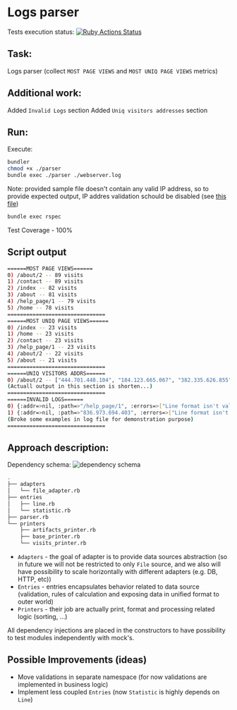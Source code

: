 # Logs parser 
Tests execution status: [![Ruby Actions Status](https://github.com/pandwoter/log-parser/workflows/Ruby/badge.svg)](https://github.com/pandwoter/log-parser/actions)

## Task:

Logs parser (collect `MOST PAGE VIEWS` and `MOST UNIQ PAGE VIEWS` metrics)

## Additional work:

Added `Invalid Logs` section
Added `Uniq visitors addresses` section

## Run:

Execute:

```bash
bundler
chmod +x ./parser
bundle exec ./parser ./webserver.log
```

Note: provided sample file doesn't contain any valid IP address, so to provide expected output, IP addres validation schould be disabled (see [this file](./lib/entries/line.rb#L37))

```bash
bundle exec rspec
```

Test Coverage - 100%

## Script output

```bash
======MOST PAGE VIEWS======
0) /about/2 -- 89 visits
1) /contact -- 89 visits
2) /index -- 82 visits
3) /about -- 81 visits
4) /help_page/1 -- 79 visits
5) /home -- 78 visits
===============================
======MOST UNIQ PAGE VIEWS======
0) /index -- 23 visits
1) /home -- 23 visits
2) /contact -- 23 visits
3) /help_page/1 -- 23 visits
4) /about/2 -- 22 visits
5) /about -- 21 visits
===============================
======UNIQ VISITORS ADDRS======
0) /about/2 -- ["444.701.448.104", "184.123.665.067", "382.335.626.855", "543.910.244.929", "555.576.836.194", "802.683.925.780", "200.017.277.774", "126.318.035.038", "451.106.204.921", "235.313.352.950", "836.973.694.403", "217.511.476.080", "316.433.849.805", "061.945.150.735", "715.156.286.412", "646.865.545.408", "016.464.657.359", "897.280.786.156", "682.704.613.213", "722.247.931.582", "158.577.775.616", "336.284.013.698"] visits
(Actuall output in this section is shorten...)
===============================
======INVALID LOGS======
0) {:addr=>nil, :path=>"/help_page/1", :errors=>["Line format isn't valid!"]}
1) {:addr=>nil, :path=>"836.973.694.403", :errors=>["Line format isn't valid!"]}
(Broke some examples in log file for demonstration purpose)
===============================
```

## Approach description:

Dependency schema:
![dependency schema](https://i.imgur.com/vbgGjGl.png)

```bash
.
├── adapters
│   └── file_adapter.rb
├── entries
│   ├── line.rb
│   └── statistic.rb
├── parser.rb
└── printers
    ├── artifacts_printer.rb
    ├── base_printer.rb
    └── visits_printer.rb
```

- `Adapters` - the goal of adapter is to provide data sources abstraction (so in future we will not be restricted to only `File` source, and we also will have possibility to scale horizontally with different adapters (e.g. DB, HTTP, etc))
- `Entries` - entries encapsulates behavior related to data source (validation, rules of calculation and exposing data in unified format to outer world)
- `Printers` - their job are actually print, format and processing related logic (sorting, ...)

All dependency injections are placed in the constructors to have possibility to test modules independently with mock's.

## Possible Improvements (ideas)

- Move validations in separate namespace (for now validations are implemented in business logic)
- Implement less coupled `Entries` (now `Statistic` is highly depends on `Line`)
